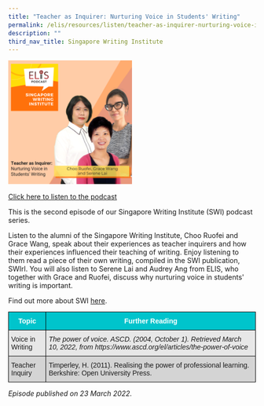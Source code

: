```yaml
---
title: "Teacher as Inquirer: Nurturing Voice in Students' Writing"
permalink: /elis/resources/listen/teacher-as-inquirer-nurturing-voice-in-students-writing/
description: ""
third_nav_title: Singapore Writing Institute
---
```

<img src="/images/22.png" style="width:50%">
		 
<a href="https://open.spotify.com/episode/4u9AsQ2eOC6cKmIUG1Nqse">Click here to listen to the podcast</a>

This is the second episode of our Singapore Writing Institute (SWI) podcast series.&nbsp;

Listen to the alumni of the Singapore Writing Institute, Choo Ruofei and Grace Wang, speak about their experiences as teacher inquirers and how their experiences influenced their teaching of writing. Enjoy listening to them read a piece of their own writing, compiled in the SWI publication, SWIrl. You will also listen to Serene Lai and Audrey Ang from ELIS, who together with Grace and Ruofei, discuss why nurturing voice in students' writing is important.

Find out more about SWI&nbsp;[here](https://elis.moe.edu.sg/elis/learning-communities/swi-alumni).

<style type="text/css">
.tg  {border-collapse:collapse;border-spacing:0;}
.tg td{border-color:black;border-style:solid;border-width:1px;font-family:Arial, sans-serif;font-size:14px;
  overflow:hidden;padding:10px 5px;word-break:normal;}
.tg th{border-color:black;border-style:solid;border-width:1px;font-family:Arial, sans-serif;font-size:14px;
  font-weight:normal;overflow:hidden;padding:10px 5px;word-break:normal;}
.tg .tg-htg2{background-color:#00C4CC;color:#FFF;font-weight:bold;text-align:center;vertical-align:middle}
.tg .tg-ag2m{background-color:#E7E7E7;text-align:left;vertical-align:top}
.tg .tg-hvv7{background-color:#E7E7E7;font-style:italic;text-align:left;vertical-align:top}
.tg .tg-rfng{background-color:#D4D4D4;text-align:left;vertical-align:top}
</style>
<table class="tg">
<thead>
  <tr>
    <th class="tg-htg2"><span style="font-weight:600;color:#FFF;background-color:#00C4CC">Topic</span></th>
    <th class="tg-htg2"><span style="font-weight:600;color:#FFF;background-color:#00C4CC">Further Reading</span></th>
  </tr>
</thead>
<tbody>
  <tr>
    <td class="tg-ag2m">Voice in Writing</td>
    <td class="tg-hvv7">The power of voice. ASCD. (2004, October 1). Retrieved March 10, 2022, from https://www.ascd.org/el/articles/the-power-of-voice<br></td>
  </tr>
  <tr>
    <td class="tg-rfng">Teacher Inquiry</td>
    <td class="tg-rfng">Timperley, H. (2011). Realising the power of professional learning. Berkshire: Open University Press.</td>
  </tr>
</tbody>
</table>

<em>Episode published on 23 March 2022.</em>